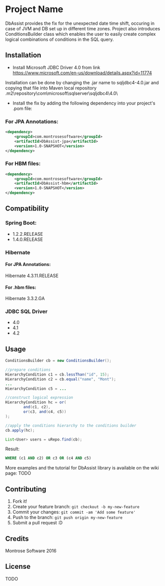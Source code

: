 # Project Name

DbAssist provides the fix for the unexpected date time shift, occuring in case of JVM and DB set up in different time zones.
Project also introduces ConditionsBuilder class which enables the user to easily create complex logical combinations of conditions in the SQL query.

## Installation

* Install Microsoft JDBC Driver 4.0 from link https://www.microsoft.com/en-us/download/details.aspx?id=11774

Installation can be done by changing the .jar name to sqljdbc4-4.0.jar and copying that file into Maven local repository \.m2\repository\com\microsoft\sqlserver\sqljdbc4\4.0\ 

* Install the fix by adding the following dependency into your project's .pom file:

### For JPA Annotations:
```xml
<dependency>
    <groupId>com.montrosesoftware</groupId>
    <artifactId>DbAssist-jpa</artifactId>
    <version>1.0-SNAPSHOT</version>
</dependency>
```

### For HBM files:
```xml
<dependency>
    <groupId>com.montrosesoftware</groupId>
    <artifactId>DbAssist-hbm</artifactId>
    <version>1.0-SNAPSHOT</version>
</dependency>
```

## Compatibility

### Spring Boot: 
* 1.2.2.RELEASE
* 1.4.0.RELEASE
### Hibernate
#### For JPA Annotations: 
Hibernate 4.3.11.RELEASE
#### For .hbm files: 
Hibernate 3.3.2.GA
### JDBC SQL Driver
* 4.0
* 4.1
* 4.2

## Usage

```java
ConditionsBuilder cb = new ConditionsBuilder();

//prepare conditions
HierarchyCondition c1 = cb.lessThan("id", 15);
HierarchyCondition c2 = cb.equal("name", "Mont");
...
HierarchyCondition c5 = ...

//construct logical expression
HierarchyCondition hc = or(
        and(c1, c2),
        or(c3, and(c4, c5))
);

//apply the conditions hierarchy to the conditions builder
cb.apply(hc);

List<User> users = uRepo.find(cb);
```

Result:
```sql
WHERE (c1 AND c2) OR c3 OR (c4 AND c5)
```

More examples and the tutorial for DbAssist library is available on the wiki page: TODO

## Contributing

1. Fork it!
2. Create your feature branch: `git checkout -b my-new-feature`
3. Commit your changes: `git commit -am 'Add some feature'`
4. Push to the branch: `git push origin my-new-feature`
5. Submit a pull request :D

## Credits

Montrose Software 2016

## License

TODO
